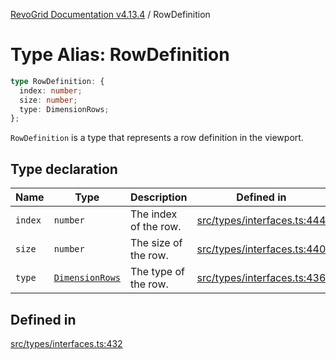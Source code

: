 [RevoGrid Documentation v4.13.4](README.md) / RowDefinition

# Type Alias: RowDefinition

```ts
type RowDefinition: {
  index: number;
  size: number;
  type: DimensionRows;
};
```

`RowDefinition` is a type that represents a row definition in the
viewport.

## Type declaration

| Name | Type | Description | Defined in |
| ------ | ------ | ------ | ------ |
| `index` | `number` | The index of the row. | [src/types/interfaces.ts:444](https://github.com/revolist/revogrid/blob/325e86c31155d90566dec588c08b121b0ae7657a/src/types/interfaces.ts#L444) |
| `size` | `number` | The size of the row. | [src/types/interfaces.ts:440](https://github.com/revolist/revogrid/blob/325e86c31155d90566dec588c08b121b0ae7657a/src/types/interfaces.ts#L440) |
| `type` | [`DimensionRows`](TypeAlias.DimensionRows.md) | The type of the row. | [src/types/interfaces.ts:436](https://github.com/revolist/revogrid/blob/325e86c31155d90566dec588c08b121b0ae7657a/src/types/interfaces.ts#L436) |

## Defined in

[src/types/interfaces.ts:432](https://github.com/revolist/revogrid/blob/325e86c31155d90566dec588c08b121b0ae7657a/src/types/interfaces.ts#L432)
